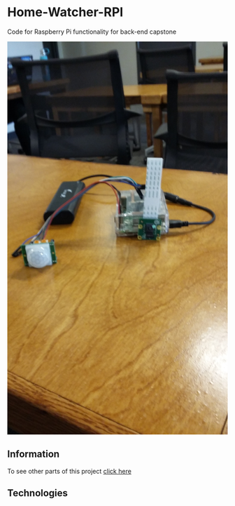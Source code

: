 # Home-Watcher-RPI
Code for Raspberry Pi functionality for back-end capstone

![Alt text](/my_rpi.jpg?raw=true "Optional Title")

## Information

To see other parts of this project [click here](https://github.com/Wisbell/Home-Watcher)

## Technologies
